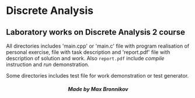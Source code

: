 # Discrete Analysis
## Laboratory works on Discrete Analysis 2 course

All directories includes 'main.cpp' or 'main.c' file with program realisation of personal exercise, 
file with task description and 'report.pdf' file with description of solution and work. 
Also `report.pdf` include *compile* instruction and *run* demonstration.

Some directories includes test file for work demonstration or test generator.

##### <center> Made by Max Bronnikov </center>
